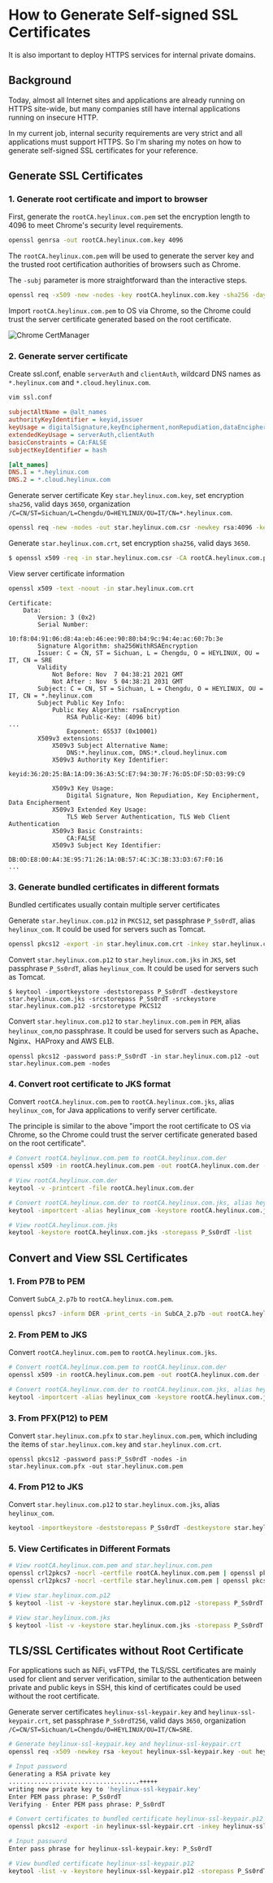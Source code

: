 # How to Generate Self-signed SSL Certificates


It is also important to deploy HTTPS services for internal private domains.

<!--more-->

## Background

Today, almost all Internet sites and applications are already running on HTTPS site-wide, but many companies still have internal applications running on insecure HTTP.

In my current job, internal security requirements are very strict and all applications must support HTTPS. So I'm sharing my notes on how to generate self-signed SSL certificates for your reference.

## Generate SSL Certificates

### 1. Generate root certificate and import to browser
First, generate the `rootCA.heylinux.com.pem` set the encryption length to 4096 to meet Chrome's security level requirements.

```bash
openssl genrsa -out rootCA.heylinux.com.key 4096
```

The `rootCA.heylinux.com.pem` will be used to generate the server key and the trusted root certification authorities of browsers such as Chrome.

The `-subj` parameter is more straightforward than the interactive steps.

```bash
openssl req -x509 -new -nodes -key rootCA.heylinux.com.key -sha256 -days 3650 -out rootCA.heylinux.com.pem -subj "/C=CN/ST=Sichuan/L=Chengdu/O=HEYLINUX/OU=IT/CN=SRE"
```

Import `rootCA.heylinux.com.pem` to OS via Chrome, so the Chrome could trust the server certificate generated based on the root certificate.

![Chrome CertManager](chrome-certmanager.jpeg)

### 2. Generate server certificate

Create ssl.conf, enable `serverAuth` and `clientAuth`, 
wildcard DNS names as `*.heylinux.com` and `*.cloud.heylinux.com`.

```bash
vim ssl.conf
```

```ini
subjectAltName = @alt_names
authorityKeyIdentifier = keyid,issuer
keyUsage = digitalSignature,keyEncipherment,nonRepudiation,dataEncipherment
extendedKeyUsage = serverAuth,clientAuth
basicConstraints = CA:FALSE
subjectKeyIdentifier = hash

[alt_names]
DNS.1 = *.heylinux.com
DNS.2 = *.cloud.heylinux.com
```

Generate server certificate Key `star.heylinux.com.key`, set encryption `sha256`, valid days `3650`, organization `/C=CN/ST=Sichuan/L=Chengdu/O=HEYLINUX/OU=IT/CN=*.heylinux.com`.

```bash
openssl req -new -nodes -out star.heylinux.com.csr -newkey rsa:4096 -keyout star.heylinux.com.key -subj "/C=CN/ST=Sichuan/L=Chengdu/O=HEYLINUX/OU=IT/CN=*.heylinux.com"
```

Generate `star.heylinux.com.crt`, set encryption `sha256`, valid days `3650`.

```bash
$ openssl x509 -req -in star.heylinux.com.csr -CA rootCA.heylinux.com.pem -CAkey rootCA.heylinux.com.key -CAcreateserial -out star.heylinux.com.crt -days 3650 -sha256 -extfile ssl.conf
```

View server certificate information

```bash
openssl x509 -text -noout -in star.heylinux.com.crt
```

```
Certificate:
    Data:
        Version: 3 (0x2)
        Serial Number:
            10:f8:04:91:06:d8:4a:eb:46:ee:90:80:b4:9c:94:4e:ac:60:7b:3e
        Signature Algorithm: sha256WithRSAEncryption
        Issuer: C = CN, ST = Sichuan, L = Chengdu, O = HEYLINUX, OU = IT, CN = SRE
        Validity
            Not Before: Nov  7 04:38:21 2021 GMT
            Not After : Nov  5 04:38:21 2031 GMT
        Subject: C = CN, ST = Sichuan, L = Chengdu, O = HEYLINUX, OU = IT, CN = *.heylinux.com
        Subject Public Key Info:
            Public Key Algorithm: rsaEncryption
                RSA Public-Key: (4096 bit)
...
                Exponent: 65537 (0x10001)
        X509v3 extensions:
            X509v3 Subject Alternative Name:
                DNS:*.heylinux.com, DNS:*.cloud.heylinux.com
            X509v3 Authority Key Identifier:
                keyid:36:20:25:BA:1A:D9:36:A3:5C:E7:94:30:7F:76:D5:DF:5D:03:99:C9

            X509v3 Key Usage:
                Digital Signature, Non Repudiation, Key Encipherment, Data Encipherment
            X509v3 Extended Key Usage:
                TLS Web Server Authentication, TLS Web Client Authentication
            X509v3 Basic Constraints:
                CA:FALSE
            X509v3 Subject Key Identifier:
                DB:0D:E8:00:A4:3E:95:71:26:1A:0B:57:4C:3C:3B:33:D3:67:F0:16
...
```
### 3. Generate bundled certificates in different formats

Bundled certificates usually contain multiple server certificates

Generate `star.heylinux.com.p12` in `PKCS12`, set passphrase `P_Ss0rdT`, alias `heylinux_com`. It could be used for servers such as Tomcat.

```bash
openssl pkcs12 -export -in star.heylinux.com.crt -inkey star.heylinux.com.key -password pass:P_Ss0rdT -name heylinux_com -out star.heylinux.com.p12
```

Convert `star.heylinux.com.p12` to `star.heylinux.com.jks` in `JKS`, set passphrase `P_Ss0rdT`, alias `heylinux_com`. It could be used for servers such as Tomcat.

```
$ keytool -importkeystore -deststorepass P_Ss0rdT -destkeystore star.heylinux.com.jks -srcstorepass P_Ss0rdT -srckeystore star.heylinux.com.p12 -srcstoretype PKCS12
```

Convert `star.heylinux.com.p12` to `star.heylinux.com.pem` in `PEM`, alias `heylinux_com`,no passphrase. It could be used for servers such as Apache、Nginx、HAProxy and AWS ELB.

```
openssl pkcs12 -password pass:P_Ss0rdT -in star.heylinux.com.p12 -out star.heylinux.com.pem -nodes
```

### 4. Convert root certificate to JKS format

Convert `rootCA.heylinux.com.pem` to `rootCA.heylinux.com.jks`, alias `heylinux_com`, for Java applications to verify server certificate.

The principle is similar to the above "import the root certificate to OS via Chrome, so the Chrome could trust the server certificate generated based on the root certificate".

```bash
# Convert rootCA.heylinux.com.pem to rootCA.heylinux.com.der
openssl x509 -in rootCA.heylinux.com.pem -out rootCA.heylinux.com.der -outform der

# View rootCA.heylinux.com.der
keytool -v -printcert -file rootCA.heylinux.com.der

# Convert rootCA.heylinux.com.der to rootCA.heylinux.com.jks, alias heylinux_com
keytool -importcert -alias heylinux_com -keystore rootCA.heylinux.com.jks -storepass P_Ss0rdT -file rootCA.heylinux.com.der

# View rootCA.heylinux.com.jks
keytool -keystore rootCA.heylinux.com.jks -storepass P_Ss0rdT -list
```

## Convert and View SSL Certificates

### 1. From P7B to PEM

Convert `SubCA_2.p7b` to `rootCA.heylinux.com.pem`.

```bash
openssl pkcs7 -inform DER -print_certs -in SubCA_2.p7b -out rootCA.heylinux.com.pem
```

### 2. From PEM to JKS

Convert `rootCA.heylinux.com.pem` to `rootCA.heylinux.com.jks`.

```bash
# Convert rootCA.heylinux.com.pem to rootCA.heylinux.com.der
openssl x509 -in rootCA.heylinux.com.pem -out rootCA.heylinux.com.der -outform der

# Convert rootCA.heylinux.com.der to rootCA.heylinux.com.jks, alias heylinux_com
keytool -importcert -alias heylinux_com -keystore rootCA.heylinux.com.jks -storepass P_Ss0rdT -file rootCA.heylinux.com.der
```

### 3. From PFX(P12) to PEM

Convert `star.heylinux.com.pfx` to `star.heylinux.com.pem`, which including the items of `star.heylinux.com.key` and `star.heylinux.com.crt`.

```
openssl pkcs12 -password pass:P_Ss0rdT -nodes -in star.heylinux.com.pfx -out star.heylinux.com.pem
```

### 4. From P12 to JKS

Convert `star.heylinux.com.p12` to `star.heylinux.com.jks`, alias `heylinux_com`.

```bash
keytool -importkeystore -deststorepass P_Ss0rdT -destkeystore star.heylinux.com.jks -srcstorepass P_Ss0rdT -srckeystore star.heylinux.com.p12 -srcstoretype PKCS12 -alias heylinux_com
```

### 5. View Certificates in Different Formats

```bash
# View rootCA.heylinux.com.pem and star.heylinux.com.pem
openssl crl2pkcs7 -nocrl -certfile rootCA.heylinux.com.pem | openssl pkcs7 -print_certs -text -noout
openssl crl2pkcs7 -nocrl -certfile star.heylinux.com.pem | openssl pkcs7 -print_certs -text -noout

# View star.heylinux.com.p12 
$ keytool -list -v -keystore star.heylinux.com.p12 -storepass P_Ss0rdT -storetype PKCS12

# View star.heylinux.com.jks
$ keytool -list -v -keystore star.heylinux.com.jks -storepass P_Ss0rdT
```

## TLS/SSL Certificates without Root Certificate

For applications such as NiFi, vsFTPd, the TLS/SSL certificates are mainly used for client and server verification, similar to the authentication between private and public keys in SSH, this kind of certificates could be used without the root certificate.

Generate server certificates `heylinux-ssl-keypair.key` and `heylinux-ssl-keypair.crt`, set passphrase `P_Ss0rdT256`, valid days `3650`, organization `/C=CN/ST=Sichuan/L=Chengdu/O=HEYLINUX/OU=IT/CN=SRE`.

```bash
# Generate heylinux-ssl-keypair.key and heylinux-ssl-keypair.crt
openssl req -x509 -newkey rsa -keyout heylinux-ssl-keypair.key -out heylinux-ssl-keypair.crt -days 3650 -subj "/C=CN/ST=Sichuan/L=Chengdu/O=HEYLINUX/OU=IT/CN=SRE"

# Input password
Generating a RSA private key
....................................+++++
writing new private key to 'heylinux-ssl-keypair.key'
Enter PEM pass phrase: P_Ss0rdT
Verifying - Enter PEM pass phrase: P_Ss0rdT

# Convert certificates to bundled certificate heylinux-ssl-keypair.p12
openssl pkcs12 -export -in heylinux-ssl-keypair.crt -inkey heylinux-ssl-keypair.key -password pass:P_Ss0rdT -name heylinux_ssl_keypair -out heylinux-ssl-keypair.p12

# Input password
Enter pass phrase for heylinux-ssl-keypair.key: P_Ss0rdT

# View bundled certificate heylinux-ssl-keypair.p12
keytool -list -v -keystore heylinux-ssl-keypair.p12 -storepass P_Ss0rdT -storetype PKCS12
```
